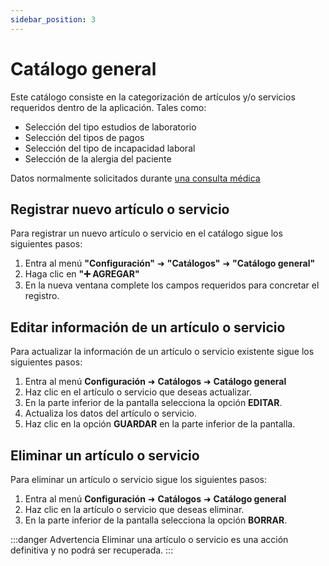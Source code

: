 ```yaml
---
sidebar_position: 3
---
```


# Catálogo general

Este catálogo consiste en la categorización de artículos y/o servicios requeridos dentro de la aplicación. Tales como:

- Selección del tipo estudios de laboratorio
- Selección del tipos de pagos
- Selección del tipo de incapacidad laboral
- Selección de la alergia del paciente

Datos normalmente solicitados durante [una consulta médica](../agenda-medica.md)

## Registrar nuevo artículo o servicio

Para registrar un nuevo artículo o servicio en el catálogo sigue los siguientes pasos:

1. Entra al menú **"Configuración"** ➜ **"Catálogos"** ➜ **"Catálogo general"**
2. Haga clic en **"➕ AGREGAR"**
3. En la nueva ventana complete los campos requeridos para concretar el registro.

## Editar información de un artículo o servicio

Para actualizar la información de un artículo o servicio existente sigue los siguientes pasos:

1. Entra al menú **Configuración** ➜ **Catálogos** ➜ **Catálogo general**
2. Haz clic en el artículo o servicio que deseas actualizar.
3. En la parte inferior de la pantalla selecciona la opción **EDITAR**.
4. Actualiza los datos del artículo o servicio.
5. Haz clic en la opción **GUARDAR** en la parte inferior de la pantalla.

## Eliminar un artículo o servicio

Para eliminar un artículo o servicio sigue los siguientes pasos:

1. Entra al menú **Configuración** ➜ **Catálogos** ➜ **Catálogo general**
2. Haz clic en la artículo o servicio que deseas eliminar.
3. En la parte inferior de la pantalla selecciona la opción **BORRAR**.

:::danger Advertencia
Eliminar una artículo o servicio es una acción definitiva y no podrá ser recuperada.
:::
